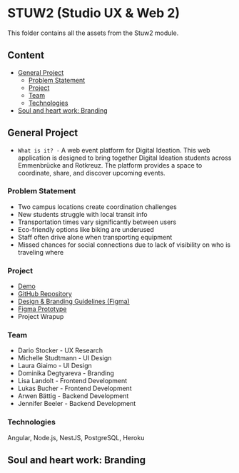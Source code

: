# STUW2 (Studio UX & Web 2)
This folder contains all the assets from the Stuw2 module.

## Content
- [General Project](#general-project)
  - [Problem Statement](#problem-statement)
  - [Project](#project)
  - [Team](#team)
  - [Technologies](#technologies)
- [Soul and heart work: Branding](#project-icebreaker)

## General Project
* `What is it? -` A web event platform for Digital Ideation. This web application is designed to bring together Digital Ideation students across Emmenbrücke and Rotkreuz. The platform provides a space to coordinate, share, and discover upcoming events.

### Problem Statement
- Two campus locations create coordination challenges
- New students struggle with local transit info
- Transportation times vary significantly between users
- Eco-friendly options like biking are underused
- Staff often drive alone when transporting equipment
- Missed chances for social connections due to lack of visibility on who is traveling where

### Project
* [Demo](https://jfladas.github.io/uxweb2/#/login)
* [GitHub Repository](https://github.com/jfladas/uxweb2)
* [Design & Branding Guidelines (Figma)](https://www.figma.com/design/H39FzuTJQZOMxcQzrEDcp0/UX-Web-Styleguide?node-id=0-1)
* [Figma Prototype](https://www.figma.com/proto/H39FzuTJQZOMxcQzrEDcp0/UX-Web-Styleguide?node-id=774-8052&t=4RZi44A5r09E112U-1&starting-point-node-id=774%3A8052&show-proto-sidebar=1)
* Project Wrapup

### Team
- Dario Stocker - UX Research
- Michelle Studtmann - UI Design
- Laura Giaimo - UI Design
- Dominika Degtyareva - Branding
- Lisa Landolt - Frontend Development
- Lukas Bucher - Frontend Development
- Arwen Bättig - Backend Development
- Jennifer Beeler - Backend Development

### Technologies
Angular, Node.js, NestJS, PostgreSQL, Heroku

## Soul and heart work: Branding

